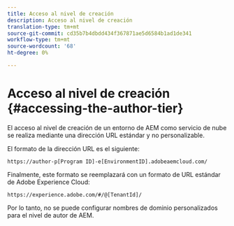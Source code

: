 ```yaml
---
title: Acceso al nivel de creación
description: Acceso al nivel de creación
translation-type: tm+mt
source-git-commit: cd35b7b4dbdd434f367871ae5d6584b1ad1de341
workflow-type: tm+mt
source-wordcount: '68'
ht-degree: 0%

---
```



# Acceso al nivel de creación {#accessing-the-author-tier}

El acceso al nivel de creación de un entorno de AEM como servicio de nube se realiza mediante una dirección URL estándar y no personalizable.

El formato de la dirección URL es el siguiente:

`https://author-p[Program ID]-e[EnvironmentID].adobeaemcloud.com/`

Finalmente, este formato se reemplazará con un formato de URL estándar de Adobe Experience Cloud:

`https://experience.adobe.com/#/@[TenantId]/`

Por lo tanto, no se puede configurar nombres de dominio personalizados para el nivel de autor de AEM.
